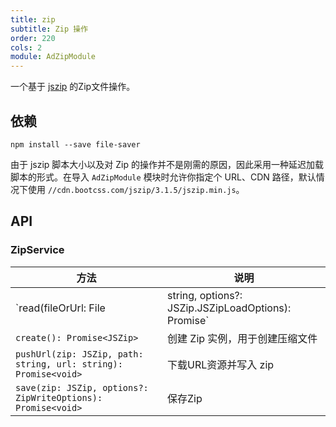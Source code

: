 ```yaml
---
title: zip
subtitle: Zip 操作
order: 220
cols: 2
module: AdZipModule
---
```


一个基于 [jszip](http://stuk.github.io/jszip/) 的Zip文件操作。

## 依赖

```
npm install --save file-saver
```

由于 jszip 脚本大小以及对 Zip 的操作并不是刚需的原因，因此采用一种延迟加载脚本的形式。在导入 `AdZipModule` 模块时允许你指定个 URL、CDN 路径，默认情况下使用 `//cdn.bootcss.com/jszip/3.1.5/jszip.min.js`。

## API

### ZipService

方法 | 说明 |
----|------
`read(fileOrUrl: File | string, options?: JSZip.JSZipLoadOptions): Promise<JSZip>` | 解压
`create(): Promise<JSZip>` | 创建 Zip 实例，用于创建压缩文件
`pushUrl(zip: JSZip, path: string, url: string): Promise<void>` | 下载URL资源并写入 zip
`save(zip: JSZip, options?: ZipWriteOptions): Promise<void>` | 保存Zip
